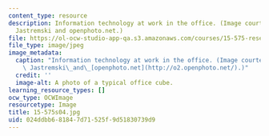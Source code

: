 ```yaml
---
content_type: resource
description: Information technology at work in the office. (Image courtesy of Michael
  Jastremski and openphoto.net.)
file: https://ol-ocw-studio-app-qa.s3.amazonaws.com/courses/15-575-research-seminar-in-it-and-organizations-economic-perspectives-spring-2004/024ddbb681847d71525f9d51830739d9_15-575s04.jpg
file_type: image/jpeg
image_metadata:
  caption: "Information technology at work in the office. (Image courtesy of Michael\
    \ Jastremski\_and\_[openphoto.net](http://o2.openphoto.net/).)"
  credit: ''
  image-alt: A photo of a typical office cube.
learning_resource_types: []
ocw_type: OCWImage
resourcetype: Image
title: 15-575s04.jpg
uid: 024ddbb6-8184-7d71-525f-9d51830739d9
---
```

